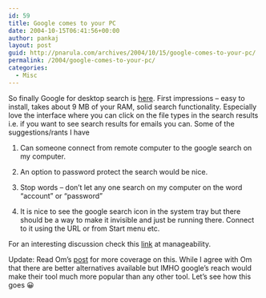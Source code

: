 ```yaml
---
id: 59
title: Google comes to your PC
date: 2004-10-15T06:41:56+00:00
author: pankaj
layout: post
guid: http://pnarula.com/archives/2004/10/15/google-comes-to-your-pc/
permalink: /2004/google-comes-to-your-pc/
categories:
  - Misc
---
```

So finally Google for desktop search is <a href="http://desktop.google.com" onclick="_gaq.push(['_trackEvent', 'outbound-article', 'http://desktop.google.com', 'here']);" >here</a>. First impressions &#8211; easy to install, takes about 9 MB of your RAM, solid search functionality. Especially love the interface where you can click on the file types in the search results i.e. if you want to see search results for emails you can. Some of the suggestions/rants I have

1. Can someone connect from remote computer to the google search on my computer.
  
2. An option to password protect the search would be nice.
  
3. Stop words &#8211; don&#8217;t let any one search on my computer on the word &#8220;account&#8221; or &#8220;password&#8221;
  
4. It is nice to see the google search icon in the system tray but there should be a way to make it invisible and just be running there. Connect to it using the URL or from Start menu etc.

For an interesting discussion check this <a href="http://www.manageability.org/blog/stuff/what-files-does-google-desktop-index" onclick="_gaq.push(['_trackEvent', 'outbound-article', 'http://www.manageability.org/blog/stuff/what-files-does-google-desktop-index', 'link']);" >link</a> at manageability.

Update: Read Om&#8217;s <a href="http://www.gigaom.com/2004/10/google_desktop_v.php" onclick="_gaq.push(['_trackEvent', 'outbound-article', 'http://www.gigaom.com/2004/10/google_desktop_v.php', 'post']);" >post</a> for more coverage on this. While I agree with Om that there are better alternatives available but IMHO google&#8217;s reach would make their tool much more popular than any other tool. Let&#8217;s see how this goes 😀